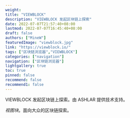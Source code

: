 ```yaml
---
weight: 
title: "VIEWBLOCK"
description: "VIEWBLOCK 发起区块链上探索"
date: 2022-07-07T21:57:40+08:00
lastmod: 2022-07-07T16:45:40+08:00
draft: false
authors: ["MineW"]
featuredImage: "viewblock.jpg"
link: "https://viewblock.io/"
tags: ["区块链浏览器","VIEWBLOCK"]
categories: ["navigation"]
navigation: ["区块链浏览器"]
lightgallery: true
toc: true
pinned: false
recommend: false
recommend1: false
---
```


VIEWBLOCK 发起区块链上探索。由 ASHLAR 提供技术支持。

*‎视图块‎*‎。面向大众的区块链探索。